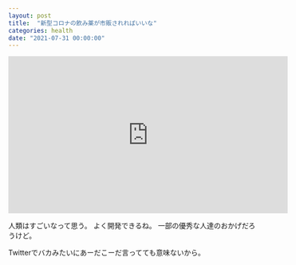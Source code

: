 ```yaml
---
layout: post
title:  "新型コロナの飲み薬が市販されればいいな"
categories: health
date: "2021-07-31 00:00:00"
---
```


<div class="google">
<iframe width="560" height="315" src="https://www.youtube.com/embed/7R814MPP6eI" title="YouTube video player" frameborder="0" allow="accelerometer; autoplay; clipboard-write; encrypted-media; gyroscope; picture-in-picture" allowfullscreen></iframe>
</div>

人類はすごいなって思う。
よく開発できるね。
一部の優秀な人達のおかげだろうけど。

Twitterでバカみたいにあーだこーだ言ってても意味ないから。

